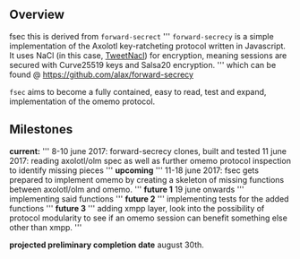 Overview
--------
fsec this is derived from `forward-secrect`
''' 
`forward-secrecy` is a simple implementation of the Axolotl key-ratcheting protocol written in Javascript. It uses NaCl (in this case, [TweetNacl](https://github.com/dchest/tweetnacl-js)) for encryption, meaning sessions are secured with Curve25519 keys and Salsa20 encryption.
'''
which can be found @ https://github.com/alax/forward-secrecy


`fsec` aims to become a fully contained, easy to read, test and expand, implementation of the omemo protocol.


Milestones
--------

**current:**
''' 
8-10 june 2017:  forward-secrecy clones, built and tested 
11 june 2017: reading axolotl/olm spec as well as further omemo protocol inspection to identify missing pieces
'''
**upcoming**
''' 
11-18 june 2017: fsec gets prepared to implement omemo by creating a skeleton of
missing functions between axolotl/olm and omemo.
'''
**future 1**
19 june onwards
'''
implementing said functions
'''
**future 2**
'''
implementing tests for the added functions
'''
**future 3**
'''
adding xmpp layer, look into the possibility of protocol modularity to see if an omemo session can benefit something else other than xmpp.
'''


**projected preliminary completion date**
august 30th.
